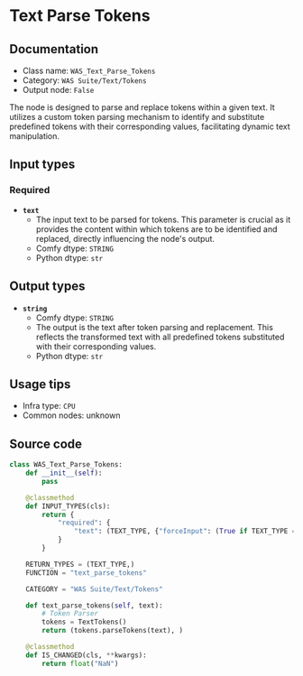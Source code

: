# Text Parse Tokens
## Documentation
- Class name: `WAS_Text_Parse_Tokens`
- Category: `WAS Suite/Text/Tokens`
- Output node: `False`

The node is designed to parse and replace tokens within a given text. It utilizes a custom token parsing mechanism to identify and substitute predefined tokens with their corresponding values, facilitating dynamic text manipulation.
## Input types
### Required
- **`text`**
    - The input text to be parsed for tokens. This parameter is crucial as it provides the content within which tokens are to be identified and replaced, directly influencing the node's output.
    - Comfy dtype: `STRING`
    - Python dtype: `str`
## Output types
- **`string`**
    - Comfy dtype: `STRING`
    - The output is the text after token parsing and replacement. This reflects the transformed text with all predefined tokens substituted with their corresponding values.
    - Python dtype: `str`
## Usage tips
- Infra type: `CPU`
- Common nodes: unknown


## Source code
```python
class WAS_Text_Parse_Tokens:
    def __init__(self):
        pass

    @classmethod
    def INPUT_TYPES(cls):
        return {
            "required": {
                "text": (TEXT_TYPE, {"forceInput": (True if TEXT_TYPE == 'STRING' else False)}),
            }
        }

    RETURN_TYPES = (TEXT_TYPE,)
    FUNCTION = "text_parse_tokens"

    CATEGORY = "WAS Suite/Text/Tokens"

    def text_parse_tokens(self, text):
        # Token Parser
        tokens = TextTokens()
        return (tokens.parseTokens(text), )

    @classmethod
    def IS_CHANGED(cls, **kwargs):
        return float("NaN")

```
